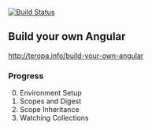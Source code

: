 [![Build Status](https://travis-ci.org/stonelasley/build-your-own-angular.svg)](https://travis-ci.org/stonelasley/build-your-own-angular)

## Build your own Angular

http://teropa.info/build-your-own-angular

### Progress

0. Environment Setup
1. Scopes and Digest
2. Scope Inheritance
3. Watching Collections